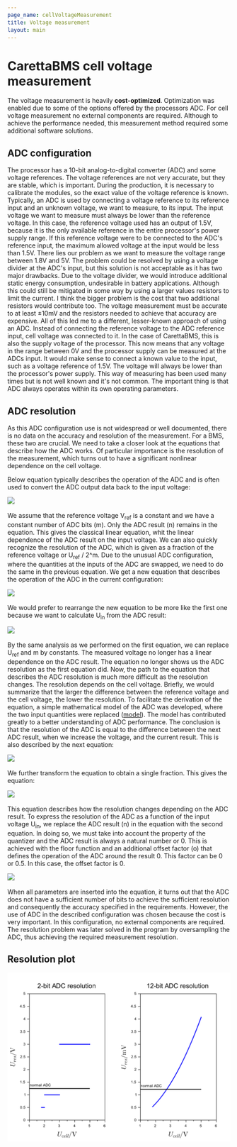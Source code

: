 ```yaml
---
page_name: cellVoltageMeasurement
title: Voltage measurement
layout: main
---
```

# CarettaBMS cell voltage measurement

The voltage measurement is heavily **cost-optimized**. Optimization was enabled
due to some of the options offered by the processors ADC. For cell voltage
measurement no external components are required. Although to achieve the
performance needed, this measurement method required some additional software
solutions.

## ADC configuration

The processor has a 10-bit analog-to-digital converter (ADC) and some voltage
references. The voltage references are not very accurate, but they are stable,
which is important. During the production, it is necessary to calibrate the
modules, so the exact value of the voltage reference is known. Typically, an ADC
is used by connecting a voltage reference to its reference input and an unknown
voltage, we want to measure, to its input. The input voltage we want to measure
must always be lower than the reference voltage. In this case, the reference
voltage used has an output of 1.5V, because it is the only available reference
in the entire processor's power supply range. If this reference voltage were to
be connected to the ADC's reference input, the maximum allowed voltage at the
input would be less than 1.5V. There lies our problem as we want to measure the
voltage range between 1.8V and 5V. The problem could be resolved by using a
voltage divider at the ADC's input, but this solution is not acceptable as it
has two major drawbacks. Due to the voltage divider, we would introduce
additional static energy consumption, undesirable in battery applications.
Although this could still be mitigated in some way by using a larger values
resistors to limit the current. I think the bigger problem is the cost that two
additional resistors would contribute too. The voltage measurement must be
accurate to at least ±10mV and the resistors needed to achieve that accuracy are
expensive. All of this led me to a different, lesser-known approach of using an
ADC. Instead of connecting the reference voltage to the ADC reference input,
cell voltage was connected to it. In the case of CarettaBMS, this is also the
supply voltage of the processor. This now means that any voltage in the range
between 0V and the processor supply can be measured at the ADCs input. It would
make sense to connect a known value to the input, such as a voltage reference of
1.5V. The voltage will always be lower than the processor's power supply. This
way of measuring has been used many times but is not well known and it's not
common. The important thing is that ADC always operates within its own operating
parameters.

## ADC resolution

As this ADC configuration use is not widespread or well documented, there is no
data on the accuracy and resolution of the measurement. For a BMS, these two are
crucial. We need to take a closer look at the equations that describe how the
ADC works. Of particular importance is the resolution of the measurement, which
turns out to have a significant nonlinear dependence on the cell voltage.

Below equation typically describes the operation of the ADC and is often used to
convert the ADC output data back to the input voltage:

<img src="https://latex.codecogs.com/svg.latex?U_{in} = n \cdot
  \frac{U_{ref}}{2^m}"/>

We assume that the reference voltage V<sub>ref</sub> is a constant and we have a
constant number of ADC bits (m). Only the ADC result (n) remains in the
equation. This gives the classical linear equation, whit the linear dependence
of the ADC result on the input voltage. We can also quickly recognize the
resolution of the ADC, which is given as a fraction of the reference voltage or
U<sub>ref</sub> / 2^m. Due to the unusual ADC configuration, where the
quantities at the inputs of the ADC are swapped, we need to do the same in the
previous equation. We get a new equation that describes the operation of the ADC
in the current configuration:

<img src="https://latex.codecogs.com/svg.latex?U_{ref} = n \cdot
  \frac{U_{in}}{2^m}"/>

We would prefer to rearrange the new equation to be more like the first one
because we want to calculate U<sub>in</sub> from the ADC result:

<img src="https://latex.codecogs.com/svg.latex?U_{in} = \frac{U_{ref} \cdot
  2^m}{n}"/>

By the same analysis as we performed on the first equation, we can replace
U<sub>ref</sub> and m by constants. The measured voltage no longer has a linear
dependence on the ADC result. The equation no longer shows us the ADC resolution
as the first equation did. Now, the path to the equation that describes the
ADC resolution is much more difficult as the resolution changes. The resolution
depends on the cell voltage. Briefly, we would summarize that the larger the
difference between the reference voltage and the cell voltage, the lower the
resolution. To facilitate the derivation of the equation, a simple mathematical
model of the ADC was developed, where the two input quantities were replaced
([model](https://www.desmos.com/calculator/vjn2ooxamo)). The model has
contributed greatly to a better understanding of ADC performance. The conclusion
is that the resolution of the ADC is equal to the difference between the next
ADC result, when we increase the voltage, and the current result. This is also
described by the next equation:

 <img src="https://latex.codecogs.com/svg.latex?ADC_{res} = \underbrace{
  \frac{U_{ref} \cdot 2^m}{n-1}}_{\textrm{next result}} -
  \underbrace{\frac{U_{ref} \cdot 2^m}{n}}_{\textrm{current result}}"/>

We further transform the equation to obtain a single fraction. This gives the
equation:

<img src="https://latex.codecogs.com/svg.latex?ADC_{res} = \frac{U_{ref} \cdot
  2^m}{n^2 - n}"/>

This equation describes how the resolution changes depending on the ADC result.
To express the resolution of the ADC as a function of the input voltage
U<sub>in</sub>, we replace the ADC result (n) in the equation with the second
equation. In doing so, we must take into account the property of the quantizer
and the ADC result is always a natural number or 0. This is achieved with the
floor function and an additional offset factor (o) that defines the operation of
the ADC around the result 0. This factor can be 0 or 0.5. In this case, the
offset factor is 0.

 <img src="https://latex.codecogs.com/svg.latex?ADC_{res} = \frac{U_{ref} \cdot
  2^m}{\left\lfloor \frac{U_{ref} \cdot 2^m}{U_{in}} + o \right\rfloor^2 -
  \left\lfloor \frac{U_{ref} \cdot 2^m}{U_{in}} + o \right\rfloor}"/>

When all parameters are inserted into the equation, it turns out that the ADC
does not have a sufficient number of bits to achieve the sufficient resolution
and consequently the accuracy specified in the requirements. However, the use of
ADC in the described configuration was chosen because the cost is very
important. In this configuration, no external components are required. The
resolution problem was later solved in the program by oversampling the ADC, thus
achieving the required measurement resolution.

## Resolution plot

![resolution plot](https://raw.githubusercontent.com/Hrastovc/CarettaBMS/gh-pages/images/resolution.png)

